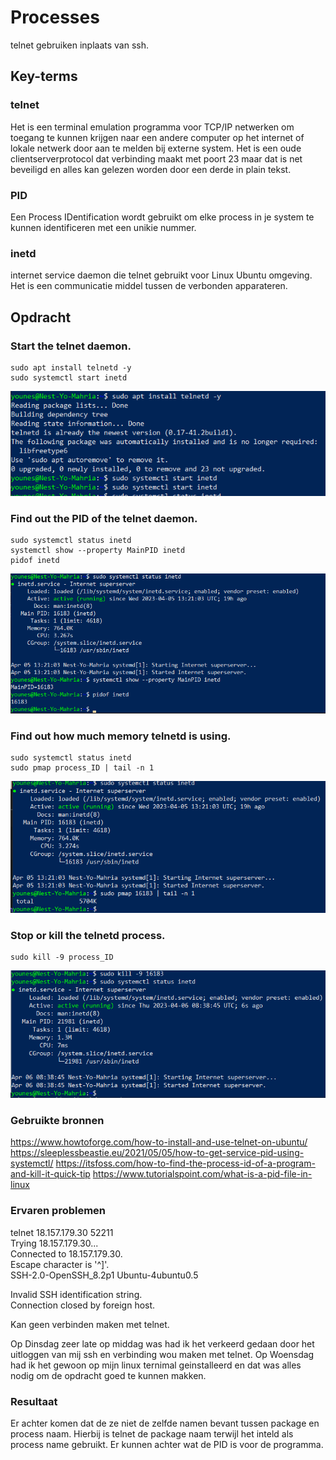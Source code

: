 # Processes  
telnet gebruiken inplaats van ssh.

## Key-terms

### telnet  
Het is een terminal emulation programma voor TCP/IP netwerken om toegang te kunnen krijgen naar een andere computer op het internet of lokale netwerk door aan te melden bij externe system. Het is een oude clientserverprotocol dat verbinding maakt met poort 23 maar dat is net beveiligd en alles kan gelezen worden door een derde in plain tekst.

### PID  
Een Process IDentification wordt gebruikt om elke process in je system te kunnen identificeren met een unikie nummer.

### inetd  
internet service daemon die telnet gebruikt voor Linux Ubuntu omgeving. Het is een communicatie middel tussen de verbonden apparateren.

## Opdracht

### Start the telnet daemon.  
```
sudo apt install telnetd -y 
sudo systemctl start inetd
```

![resultaat](/00_includes/LNX-06-resultaat.png "resultaat")

### Find out the PID of the telnet daemon.
```
sudo systemctl status inetd
systemctl show --property MainPID inetd
pidof inetd
```

![resultaat](/00_includes/LNX-06-resultaat2.png "resultaat")

### Find out how much memory telnetd is using.
```
sudo systemctl status inetd
sudo pmap process_ID | tail -n 1
```

![resultaat](/00_includes/LNX-06-resultaat3.png "resultaat")

### Stop or kill the telnetd process.  
```
sudo kill -9 process_ID
```

![resultaat](/00_includes/LNX-06-resultaat4.png "resultaat")


### Gebruikte bronnen  
https://www.howtoforge.com/how-to-install-and-use-telnet-on-ubuntu/
https://sleeplessbeastie.eu/2021/05/05/how-to-get-service-pid-using-systemctl/
https://itsfoss.com/how-to-find-the-process-id-of-a-program-and-kill-it-quick-tip
https://www.tutorialspoint.com/what-is-a-pid-file-in-linux

### Ervaren problemen  
telnet 18.157.179.30 52211  
Trying 18.157.179.30...  
Connected to 18.157.179.30.  
Escape character is '^]'.  
SSH-2.0-OpenSSH_8.2p1 Ubuntu-4ubuntu0.5  

Invalid SSH identification string.  
Connection closed by foreign host.

Kan geen verbinden maken met telnet.

Op Dinsdag zeer late op middag was had ik het verkeerd gedaan door het uitloggen van mij ssh en verbinding wou maken met telnet. Op Woensdag had ik het gewoon op mijn linux ternimal geinstalleerd en dat was alles nodig om de opdracht goed te kunnen makken.

### Resultaat  
Er achter komen dat de ze niet de zelfde namen bevant tussen package en process naam. Hierbij is telnet de package naam terwijl het inteld als process name gebruikt. Er kunnen achter wat de PID is voor de programma.